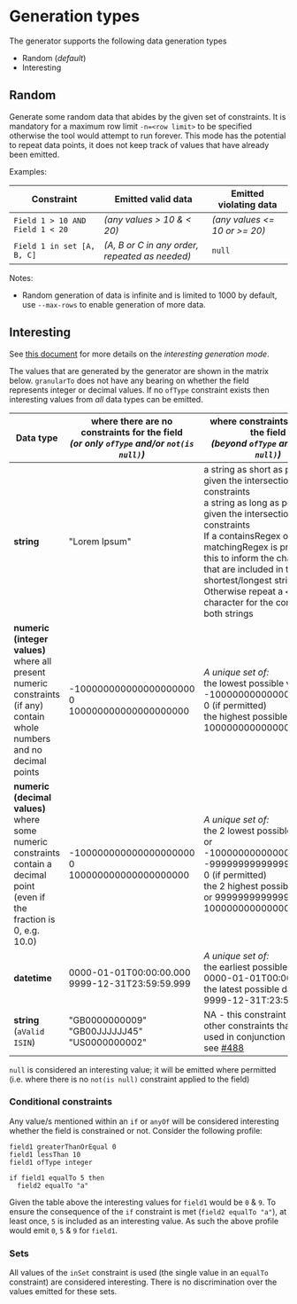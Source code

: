 # Generation types

The generator supports the following data generation types

* Random (_default_)
* Interesting

## Random
Generate some random data that abides by the given set of constraints. It is mandatory for a maximum row limit `-n=<row limit>` to be specified otherwise the tool would attempt to run forever. This mode has the potential to repeat data points, it does not keep track of values that have already been emitted.

Examples:

| Constraint | Emitted valid data |Emitted violating data |
| ---- | ---- | ---- |
| `Field 1 > 10 AND Field 1 < 20` | _(any values > 10 & < 20)_ | _(any values <= 10 or >= 20)_ |
| `Field 1 in set [A, B, C]` | _(A, B or C in any order, repeated as needed)_ | `null` |

Notes:
- Random generation of data is infinite and is limited to 1000 by default, use `--max-rows` to enable generation of more data.

## Interesting
See [this document](https://github.com/ScottLogic/datahelix/wiki/Interesting-data-generation) for more details on the _interesting generation mode_.

The values that are generated by the generator are shown in the matrix below. `granularTo` does not have any bearing on whether the field represents integer or decimal values. If no `ofType` constraint exists then interesting values from _all_ data types can be emitted.

| Data type | where there are no constraints for the field <br /> _(or only `ofType` and/or `not(is null)`)_ | where constraints exist for the field <br /> _(beyond `ofType` and `not(is null)`)_ |
| ---- | ---- | ---- |
| **string** | "Lorem Ipsum" | a string as short as possible given the intersection of other constraints <br /> a string as long as possible given the intersection of other constraints <br /> If a containsRegex or matchingRegex is present, use this to inform the characters that are included in the shortest/longest strings. Otherwise repeat a `<space>` character for the contents of both strings <br /> |
| **numeric (integer values)** <br /> where all present numeric constraints (if any) contain whole numbers and no decimal points | -100000000000000000000 <br /> 0 <br /> 100000000000000000000 | _A unique set of:_ <br /> the lowest possible value or -100000000000000000000 <br /> 0 (if permitted) <br /> the highest possible value or 100000000000000000000 |
| **numeric (decimal values)** <br /> where some numeric constraints contain a decimal point (even if the fraction is 0, e.g. 10.0) | -100000000000000000000 <br /> 0 <br /> 100000000000000000000 | _A unique set of:_ <br /> the 2 lowest possible values or -100000000000000000000, -99999999999999999999<br /> 0 (if permitted) <br /> the 2 highest possible values or 99999999999999999999, 100000000000000000000 |
| **datetime** | 0000-01-01T00:00:00.000 <br /> 9999-12-31T23:59:59.999 | _A unique set of:_ <br /> the earliest possible date or 0000-01-01T00:00:00.000 <br /> the latest possible date or 9999-12-31T:23:59:59.999 |
| **string** (`aValid ISIN`) | "GB0000000009" <br /> "GB00JJJJJJ45" <br /> "US0000000002" | NA - this constraint has no other constraints that can be used in conjunction with it - see [#488](https://github.com/ScottLogic/datahelix/issues/488) |

`null` is considered an interesting value; it will be emitted where permitted (i.e. where there is no `not(is null)` constraint applied to the field)

### Conditional constraints
Any value/s mentioned within an `if` or `anyOf` will be considered interesting whether the field is constrained or not. Consider the following profile:
```
field1 greaterThanOrEqual 0
field1 lessThan 10
field1 ofType integer

if field1 equalTo 5 then
  field2 equalTo "a"
```

Given the table above the interesting values for `field1` would be `0` & `9`. To ensure the consequence of the `if` constraint is met (`field2 equalTo "a"`), at least once, `5` is included as an interesting value. As such the above profile would emit `0`, `5` & `9` for `field1`.

### Sets
All values of the `inSet` constraint is used (the single value in an `equalTo` constraint) are considered interesting. There is no discrimination over the values emitted for these sets.
